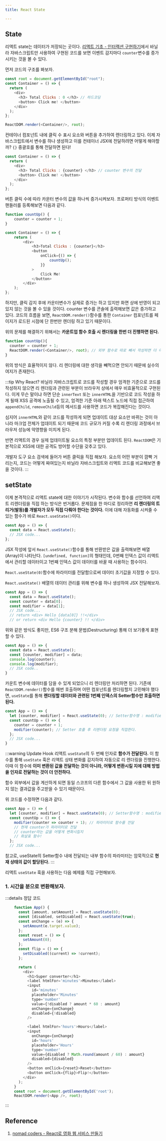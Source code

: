 ```yaml
---
title: React State

---
```

## State

리액트 state는 데이터가 저장되는 곳이다. [리액트 기초 - 인터랙션 구현하기](https://parkjju.github.io/vue-TIL/react/start.html)에서 바닐라 자바스크립트만 사용하여 구현된 코드를 보면 이벤트 감지마다 `counter`변수를 증가시키는 것을 볼 수 있다.

먼저 코드의 구조를 봐보자.
```javascript
const root = document.getElementById("root");
const Container = () => {
  return (
    <div>
      <h3> Total Clicks : 0 </h3> // 하드코딩
      <button> Click me! </button>
    </div>
  );
};

ReactDOM.render(<Container/>, root);
```

컨테이너 컴포넌트 내에 클릭 수 표시 요소와 버튼을 추가하여 렌더링하고 있다. 이제 자바스크립트에서 변수를 하나 생성하고 이를 컨테이너 JSX에 전달하려면 어떻게 해야할까? `{}` 중괄호를 통해 전달하면 된다! 

```javascript
const Container = () => {
  return (
    <div>
      <h3> Total Clicks : {counter} </h3> // counter 변수의 전달
      <button> Click me! </button>
    </div>
  );
};
```

버튼 클릭 수에 따라 카운터 변수의 값을 하나씩 증가시켜보자. 프로퍼티 방식의 이벤트 핸들러를 등록해보면 다음과 같다.
```javascript
function countUp() {
    counter = counter + 1;
}

const Container = () => {
    return (
        <div>
            <h3>Total Clicks : {counter}</h3>
            <button
                onClick={() => {
                    countUp();
                }}
            >
                Click Me!
            </button>
        </div>
    );
};
```
하지만, 클릭 감지 후에 카운터변수가 실제로 증가는 하고 있지만 화면 상에 반영이 되고 있지 않는 것을 볼 수 있을 것이다. counter 변수를 콘솔에 출력해보면 값은 증가하고 있다. 코드의 흐름을 보면, `ReactDOM.render()`함수를 통한 `Container` 컴포넌트를 페이지가 로드된 시점에 단 한번만 렌더링 하고 있기 때문이다.

위의 문제를 해결하기 위해서는 **카운트업 함수 호출 시 렌더링을 한번 더 진행하면 된다.** 

```javascript
function countUp(){
  counter = counter + 1;
  ReactDOM.render(<Container/>, root); // 외부 함수로 따로 빼서 작성하면 더 이쁘겠죠?
}
```
위의 방식은 효율적이지 않다. 리 렌더링에 대한 생각을 빼먹으면 안되기 때문에 실수의 여지가 존재한다. 

:::tip Why React?
바닐라 자바스크립트로 코드를 작성할 경우 엄격한 기준으로 코드를 작성하지 않으면 리 렌더링과 관련된 부분이 브라우저 상에서 매우 비효율적으로 구현된다. 이게 무슨 말이냐 하면 단순 `innerText` 또는 `innerHTML`을 기반으로 코드 작성을 하게 될때 XSS 공격에 노출될 수 있고, 엄격한 기준 아래 텍스트 노드에 직접 접근하여 `appendChild`, `removeChild`등의 메서드를 사용하면 코드가 복잡해진다는 것이다.

심지어 `innerHTML`와 같이 코드를 작성하게 되면 업데이트 대상 요소만 바뀌는 것이 아니라 마크업 전체가 업데이트 되기 때문에 코드 규모가 커질 수록 리 렌더링 과정에서 브라우저 성능에 악영향을 미치게 된다. 

반면 리액트의 경우 실제 업데이트될 요소의 특정 부분만 업데이트 된다. `ReactDOM`은 기본적으로 XSS에 대한 공격도 방어할 수단을 갖추고 있다.

개발자 도구 요소 검색에 들어가 버튼 클릭을 직접 해보자. 요소의 어떤 부분이 깜빡 거리는지, 코드는 어떻게 짜여있는지 바닐라 자바스크립트와 리액트 코드를 비교해보면 좋을 것이다.
:::

## setState
이제 본격적으로 리액트 state에 대한 이야기가 시작된다. 변수와 함수를 선언하여 리액트 리렌더링을 직접 하는 방식은 번거롭다. 문제점을 한 마디로 정리하면 **리 렌더링의 트리거(발동)를 개발자가 모두 직접 다뤄야 한다는 것이다.** 이에 대해 자동화를 시켜줄 수 있는 함수가 바로 `React.useState()`이다.

```javascript
const App = () => {
  const data = React.useState();
  // JSX code...
};
```
JSX 작성에 앞서 `React.useState()`함수를 통해 반환받은 값을 출력해보면 배열(Array)이 나타난다. `[undefined, function]`의 형태인데, 0번째 인덱스 값이 리액트에서 관리할 데이터이고 1번째 인덱스 값이 데이터를 바꿀 때 사용하는 함수이다.

`React.useState(0)`함수에 파라미터를 전달함으로써 데이터 초기값을 지정할 수 있다. 

`React.useState()` 배열의 데이터 관리를 위해 변수를 하나 생성하여 JSX 전달해보자.
```javascript
const App = () => {
  const data = React.useState();
  const counter = data[0];
  const modifier = data[1];
  // JSX code...
  // return <div> Hello {data[0]} !!</div>
  // or return <div Hello {counter} !! </div>
```

위와 같은 방식도 좋지만, ES6 구조 분해 문법(Destructuring) 통해 더 보기좋게 표현할 수 있다.
```javascript
const App = () => {
  const data = React.useState();
  const [counter, modifier] = data;
  console.log(counter);
  console.log(modifier);
  // JSX code..
}
```

카운트 변수에 데이터를 담을 수 있게 되었으니 리 렌더링만 처리하면 된다. 기존에 `ReactDOM.render()`함수를 매번 호출하며 어떤 컴포넌트를 렌더링할지 고민해야 했다면, `useState`를 통해 **렌더링할 데이터와 관련된 1번째 인덱스의 Setter함수만 호출하면 된다.**

```javascript
const App = () => {
  let [counter, modifier] = React.useState(0); // Setter함수명 : modifier
  const countUp = () => {
    counter = counter + 1;
    modifier(counter); // Setter 호출 후 리렌더링 요청을 직접한다.
  };
  // JSX code...
}
```

:::warning Update Hook
리액트 `useState`의 두 번째 인자로 **함수가 전달된다.** 이 함수를 통해 `useState` 훅은 리액트 상태 변화를 감지하여 자동으로 리 렌더링을 진행한다. 이때 이 함수에 **이미 변환된 값을 전달하는 것이 아니라, 어떻게 변환시킬 지에 대해 방법을 인자로 전달하는 것이 더 안전하다.** 

함수 외부에서 값을 계산하게 되면 동일 스코프의 다른 함수에서 그 값을 사용한 뒤 원하지 않는 결과값을 주고받을 수 있기 때문이다. 

위 코드를 수정하면 다음과 같다.
```javascript
const App = () => {
  let [counter, modifier] = React.useState(0); // Setter함수명 : modifier
  const countUp = () => {
    modifier(counter => counter + 1); // 파라미터로 함수를 전달
    // 현재 counter가 파라미터로 전달
    // counter라는 값을 어떻게 변화시킬지
    // 화살표 함수!
  };
  // JSX code...
```

참고로, useState의 Setter함수 내에 전달되는 내부 함수의 파라미터는 암묵적으로 **현재 상태의 값이 할당된다.**
:::

리액트 `useState` 훅을 사용하는 다음 예제를 직접 구현해보자.

### 1. 시간을 분으로 변환해보자.

:::details 정답 코드
```javascript
    function App() {
      const [amount, setAmount] = React.useState(0);
      const [disabled, setDisabled] = React.useState(true);
      const onChange = (e) => {
        setAmount(e.target.value);
      };
      const reset = () => {
        setAmount(0);
      };
      const flip = () => {
        setDisabled((current) => !current);
      };

      return (
        <div>
          <h1>Super converter</h1>
          <label htmlFor='minutes'>Minutes</label>
          <input
            id='minutes'
            placeholder='Minutes'
            type='number'
            value={!disabled ? amount * 60 : amount}
            onChange={onChange}
            disabled={!disabled}
          />

          <label htmlFor='hours'>Hours</label>
          <input
            onChange={onChange}
            id='hours'
            placeholder='Hours'
            type='number'
            value={disabled ? Math.round(amount / 60) : amount}
            disabled={disabled}
          />
          <button onClick={reset}>Reset</button>
          <button onClick={flip}>Flip!</button>
        </div>
      );
    }
    const root = document.getElementById('root');
    ReactDOM.render(<App />, root);
```
:::







## Reference
1. [nomad coders - React로 영화 웹 서비스 만들기](https://nomadcoders.co/react-for-beginners/lobby)
